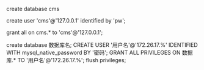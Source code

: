 create database cms

create user 'cms'@'127.0.0.1' identified by 'pw';

grant all on cms.* to 'cms'@'127.0.0.1';



create database 数据库名;
CREATE USER '用户名'@'172.26.17.%' IDENTIFIED WITH mysql_native_password BY '密码'; 
GRANT ALL PRIVILEGES ON 数据库.* TO '用户名'@'172.26.17.%';
flush privileges;